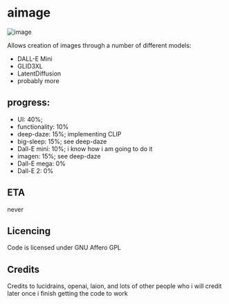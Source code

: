 # aimage
![image](https://user-images.githubusercontent.com/61807031/174503286-725287d0-19ec-4460-8ce1-c325deb2ac0b.png)

Allows creation of images through a number of different models:
- DALL-E Mini
- GLID3XL
- LatentDiffusion
- probably more

## progress:

- UI: 40%; 
- functionality: 10%
- deep-daze: 15%; implementing CLIP
- big-sleep: 15%; see deep-daze
- Dall-E mini: 10%; i know how i am going to do it
- imagen: 15%; see deep-daze
- Dall-E mega: 0%
- Dall-E 2: 0%

## ETA

never

## Licencing

Code is licensed under GNU Affero GPL 


## Credits

Credits to lucidrains, openai, laion, and lots of other people who i will credit later once i finish getting the code to work
